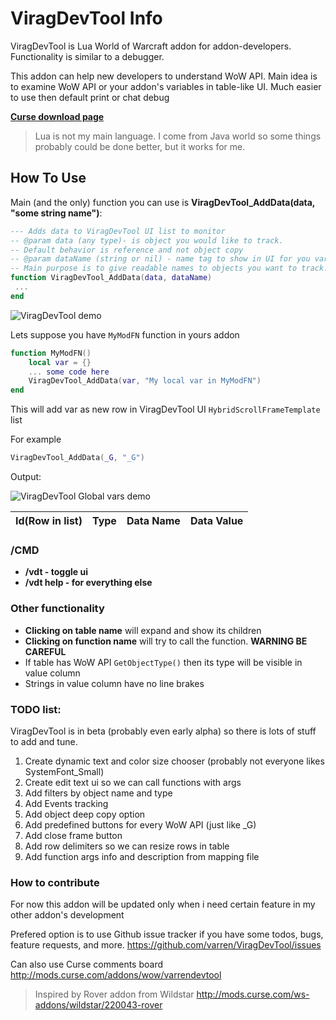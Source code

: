 # ViragDevTool Info

ViragDevTool is Lua World of Warcraft addon for addon-developers. 
Functionality is similar to a debugger. 

This addon can help new developers to understand WoW API.
Main idea is to examine WoW API or your addon's variables in table-like UI. 
Much easier to use then default print or chat debug

**[Curse download page](http://mods.curse.com/addons/wow/varrendevtool)** 


> Lua is not my main language. I come from Java world so some things probably could be done better, but it works for me.

## How To Use

Main (and the only) function you can use is **ViragDevTool_AddData(data, "some string name")**:
```lua
--- Adds data to ViragDevTool UI list to monitor
-- @param data (any type)- is object you would like to track. 
-- Default behavior is reference and not object copy
-- @param dataName (string or nil) - name tag to show in UI for you variable. 
-- Main purpose is to give readable names to objects you want to track.
function ViragDevTool_AddData(data, dataName)
 ...
end
```
![ViragDevTool demo][demo]

Lets suppose you have `MyModFN` function in yours addon
```lua
function MyModFN()
    local var = {}
    ... some code here
    ViragDevTool_AddData(var, "My local var in MyModFN")
end
```
This will add var as new row in ViragDevTool UI `HybridScrollFrameTemplate` list

For example 
```lua
ViragDevTool_AddData(_G, "_G")
```
Output: 

![ViragDevTool Global vars demo][GDemo]

| Id(Row in list)   | Type          | Data Name  | Data Value  |
| ----------------- | ------------- | ---------- | -----------------------|

### /CMD

* **/vdt - toggle ui**
* **/vdt help - for everything else**

### Other functionality
* **Clicking on table name** will expand and show its children
* **Clicking on function name** will try to call the function. **WARNING BE CAREFUL**
* If table has WoW API `GetObjectType()` then its type will be visible in value column
* Strings in value column have no line brakes


### TODO list:

ViragDevTool is in beta (probably even early alpha) so there is lots of stuff to add and tune.

1. Create dynamic text and color size chooser (probably not everyone likes SystemFont_Small)
2. Create edit text ui so we can call functions with args
3. Add filters by object name and type
4. Add Events tracking
5. Add object deep copy option
6. Add predefined buttons for every WoW API (just like _G)
7. Add close frame button 
8. Add row delimiters so we can resize rows in table
9. Add function args info and description from mapping file

### How to contribute
For now this addon will be updated only when i need certain feature in my other addon's development

Prefered option is to use Github issue tracker if you have some todos, bugs, feature requests, and more. 
https://github.com/varren/ViragDevTool/issues

Can also use Curse comments board
http://mods.curse.com/addons/wow/varrendevtool



> Inspired by Rover addon from Wildstar 
> http://mods.curse.com/ws-addons/wildstar/220043-rover

[demo]: http://legacy.curseforge.com/media/images/89/812/1844ef88f22d780658b2150f0cc20c19.png "Logo Title Text 2"
[GDemo]: http://i.gyazo.com/e0287b175965c790b229e4b99418203d.png